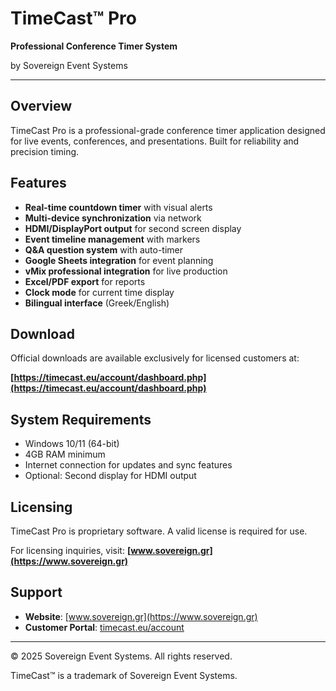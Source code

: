 # TimeCast™ Pro

**Professional Conference Timer System**

by Sovereign Event Systems

---

## Overview

TimeCast Pro is a professional-grade conference timer application designed for live events, conferences, and presentations. Built for reliability and precision timing.

## Features

- **Real-time countdown timer** with visual alerts
- **Multi-device synchronization** via network
- **HDMI/DisplayPort output** for second screen display
- **Event timeline management** with markers
- **Q&A question system** with auto-timer
- **Google Sheets integration** for event planning
- **vMix professional integration** for live production
- **Excel/PDF export** for reports
- **Clock mode** for current time display
- **Bilingual interface** (Greek/English)

## Download

Official downloads are available exclusively for licensed customers at:

**[https://timecast.eu/account/dashboard.php](https://timecast.eu/account/dashboard.php)**

## System Requirements

- Windows 10/11 (64-bit)
- 4GB RAM minimum
- Internet connection for updates and sync features
- Optional: Second display for HDMI output

## Licensing

TimeCast Pro is proprietary software. A valid license is required for use.

For licensing inquiries, visit: **[www.sovereign.gr](https://www.sovereign.gr)**

## Support

- **Website**: [www.sovereign.gr](https://www.sovereign.gr)
- **Customer Portal**: [timecast.eu/account](https://timecast.eu/account/dashboard.php)

---

© 2025 Sovereign Event Systems. All rights reserved.

TimeCast™ is a trademark of Sovereign Event Systems.
